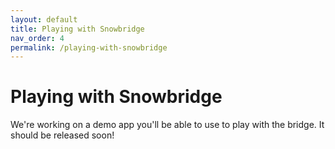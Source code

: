 ```yaml
---
layout: default
title: Playing with Snowbridge
nav_order: 4
permalink: /playing-with-snowbridge
---
```

# Playing with Snowbridge
We're working on a demo app you'll be able to use to play with the bridge. It should be released soon!